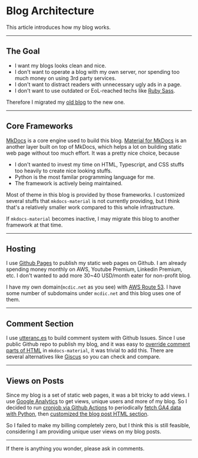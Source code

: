 # Blog Architecture

This article introduces how my blog works.

---

## The Goal

- I want my blogs looks clean and nice.
- I don't want to operate a blog with my own server, nor spending too much money on using 3rd party services.
- I don't want to distract readers with unnecessary ugly ads in a page.
- I don't want to use outdated or EoL-reached techs like [Ruby Sass](https://sass-lang.com/ruby-sass/).

Therefore I migrated my [old blog](https://github.com/McDic/BlogV1) to the new one.

---

## Core Frameworks

[MkDocs](https://www.mkdocs.org/) is a core engine used to build this blog.
[Material for MkDocs](https://squidfunk.github.io/mkdocs-material/) is an another layer built on top of MkDocs, which helps a lot on building static web page without too much effort.
It was a pretty nice choice, because

- I don't wanted to invest my time on HTML, Typescript, and CSS stuffs too heavily to create nice looking stuffs.
- Python is the most familar programming language for me.
- The framework is actively being maintained.

Most of theme in this blog is provided by those frameworks.
I customized several stuffs that `mkdocs-material` is not currently providing,
but I think that's a relatively smaller work compared to this whole infrastructure.

If `mkdocs-material` becomes inactive, I may migrate this blog to another framework at that time.

---

## Hosting

I use [Github Pages](https://pages.github.com/) to publish my static web pages on Github.
I am already spending money monthly on AWS, Youtube Premium, Linkedin Premium, etc.
I don't wanted to add more 30~40 USD/month eater for non-profit blog.

I have my own domain(`mcdic.net` as you see) with [AWS Route 53](https://aws.amazon.com/route53).
I have some number of subdomains under `mcdic.net` and this blog uses one of them.

---

## Comment Section

I use [utteranc.es](https://utteranc.es) to build comment system with Github Issues.
Since I use public Github repo to publish my blog,
and it was easy to [override comment parts of HTML](https://squidfunk.github.io/mkdocs-material/setup/adding-a-comment-system/) in `mkdocs-material`,
it was trivial to add this.
There are several alternatives like [Giscus](https://github.com/giscus/giscus) so you can check and compare.

---

## Views on Posts

Since my blog is a set of static web pages, it was a bit tricky to add views.
I use [Google Analytics](https://analytics.google.com/) to get views, unique users and more of my blog.
So I decided to run [cronjob via Github Actions](https://docs.github.com/en/actions/using-workflows/events-that-trigger-workflows#schedule) to periodically [fetch GA4 data with Python](https://github.com/googleapis/google-cloud-python/tree/main/packages/google-analytics-data),
then [customized the blog post HTML section](https://squidfunk.github.io/mkdocs-material/customization/#extending-the-theme).

So I failed to make my billing completely zero, but I think this is still feasible, considering I am providing unique user views on my blog posts.

---

If there is anything you wonder, please ask in comments.
